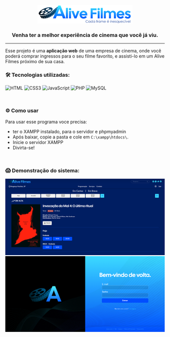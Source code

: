 <p align="center">
  <a href="https://github.com/pondianxz/Alive-Filmes-web">
    <img src="DESIGN/logo.png" width="300"/>
  </a>
</p>

<h3 align="center">
  <strong>Venha ter a melhor experiência de cinema que você já viu.</strong>
</h3>
<hr>

Esse projeto é uma **aplicação web** de uma empresa de cinema, onde você poderá comprar ingressos para o seu filme favorito, e assisti-lo em um Alive Filmes próximo de sua casa.

### 🛠 Tecnologias utilizadas:

![HTML](https://img.shields.io/badge/HTML5-E34F26?logo=html5&logoColor=white&style=for-the-badge)
![CSS3](https://img.shields.io/badge/CSS3-1572B6?logo=css3&logoColor=white&style=for-the-badge)
![JavaScript](https://img.shields.io/badge/JavaScript-F7DF1E?logo=javascript&logoColor=black&style=for-the-badge)
![PHP](https://img.shields.io/badge/PHP-777BB4?logo=php&logoColor=white&style=for-the-badge)
![MySQL](https://img.shields.io/badge/MySQL-4479A1?logo=mysql&logoColor=white&style=for-the-badge)

<br>

### ⚙ Como usar
Para usar esse programa voce precisa:
- ter o XAMPP instalado, para o servidor e phpmyadmin
- Após baixar, copie a pasta e cole em ```C:\xampp\htdocs\```.
- Inicie o servidor XAMPP
- Divirta-se!

<br>

### 😱 Demonstração do sistema:
<img src="DESIGN/demonstracao1.png"/>
<img src="DESIGN/demonstracao2.png"/>
